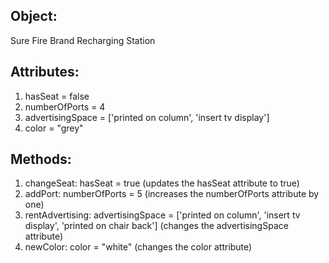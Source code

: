 ## Object:
Sure Fire Brand Recharging Station

## Attributes:
1. hasSeat = false
2. numberOfPorts = 4
3. advertisingSpace = ['printed on column', 'insert tv display']
4. color = "grey"

## Methods:
1. changeSeat: hasSeat = true (updates the hasSeat attribute to true)
2. addPort: numberOfPorts = 5 (increases the numberOfPorts attribute by one)
3. rentAdvertising: advertisingSpace = ['printed on column', 'insert tv display', 'printed on chair back'] (changes the advertisingSpace attribute)
4. newColor: color = "white" (changes the color attribute)
